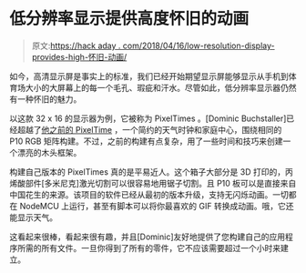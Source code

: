 # 低分辨率显示提供高度怀旧的动画

> 原文:[https://hack aday . com/2018/04/16/low-resolution-display-provides-high-怀旧-动画/](https://hackaday.com/2018/04/16/low-resolution-display-provides-high-nostalgia-animations/)

如今，高清显示屏是事实上的标准，我们已经开始期望显示屏能够显示从手机到体育场大小的大屏幕上的每一个毛孔、瑕疵和汗水。尽管如此，低分辨率显示器仍然有一种怀旧的魅力。

以这款 32 x 16 的显示器为例，它被称为 PixelTimes 。[Dominic Buchstaller]已经超越了[他之前的 PixelTime](https://hackaday.com/2017/11/28/a-minimalist-weather-clock-with-a-unique-display/) ，一个简约的天气时钟和家庭中心，围绕相同的 P10 RGB 矩阵构建。不过，之前的构建有点复杂，用了一些时间和技巧来创建一个漂亮的木头框架。

构建自己版本的 PixelTimes 真的是平易近人。这个箱子大部分是 3D 打印的，丙烯酸部件[多米尼克]激光切割可以很容易地用锯子切割。且 P10 板可以是直接来自中国花生的来源。该项目的软件已经从最初的版本升级，支持无闪烁动画。一切都在 NodeMCU 上运行，甚至有脚本可以将你最喜欢的 GIF 转换成动画。哦，它还能显示天气。

这看起来很棒，看起来很有趣，并且[Dominic]友好地提供了您构建自己的应用程序所需的所有文件。一旦你得到了所有的零件，它不应该需要超过一个小时来建立。